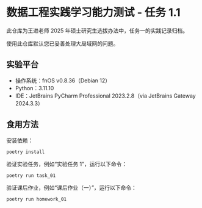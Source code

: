 # 数据工程实践学习能力测试 - 任务 1.1

此仓库为王进老师 2025 年硕士研究生选拔办法中，任务一的实践记录归档。

使用此仓库默认您已妥善处理大局域网的问题。

## 实验平台

+ 操作系统：fnOS v0.8.36（Debian 12）
+ Python：3.11.10
+ IDE：JetBrains PyCharm Professional 2023.2.8（via JetBrains Gateway 2024.3.3）

## 食用方法

安装依赖：

```shell
poetry install
```

验证实验任务，例如“实验任务 1”，运行以下命令：

```shell
poetry run task_01
```

验证课后作业，例如“课后作业（一）”，运行以下命令：

```shell
poetry run homework_01
```